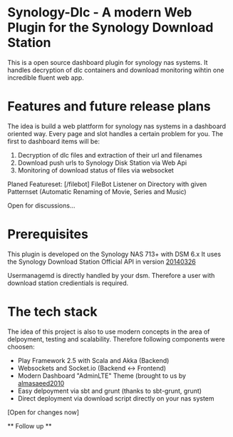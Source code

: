 Synology-Dlc - A modern Web Plugin for the Synology Download Station
====================================================================

This is a open source dashboard plugin for synology nas systems. It handles decryption 
of dlc containers and download monitoring wihtin one incredible fluent web app.

Features and future release plans
====================================================================

The idea is build a web plattform for synology nas systems in a dashboard oriented way.
Every page and slot handles a certain problem for you. The first to dashboard items will be:

1. Decryption of dlc files and extraction of their url and filenames 
2. Download push urls to Synology Disk Station via Web Api
3. Monitoring of download status of files via websocket

Planed Featureset:
[/filebot] FileBot Listener on Directory with given Patternset (Automatic Renaming of Movie, Series and Music)

Open for discussions...

Prerequisites
======================

This plugin is developed on the Synology NAS 713+ with DSM 6.x
It uses the Synology Download Station Official API in version [20140326](https://global.download.synology.com/download/Document/DeveloperGuide/Synology_Download_Station_Web_API.pdf)

Usermanagemd is directly handled by your dsm. Therefore a user with download station credientials is required.

The tech stack
======================

The idea of this project is also to use modern concepts in the area of delpoyment, testing and scalability.
Therefore following components were choosen:

- Play Framework 2.5 with Scala and Akka (Backend)
- Websockets and Socket.io (Backend <-> Frontend)
- Modern Dashboard "AdminLTE" Theme (brought to us by [almasaeed2010](https://github.com/almasaeed2010/AdminLTE)    
- Easy delpoyment via sbt and grunt (thanks to sbt-grunt, grunt)
- Direct deployment via download script directly on your nas system

[Open for changes now]

** Follow up **
